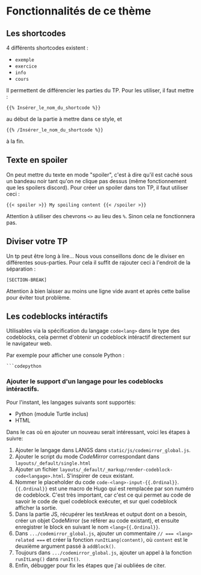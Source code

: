 # Fonctionnalités de ce thème

## Les shortcodes

4 différents shortcodes existent :
- `exemple`
- `exercice`
- `info`
- `cours`

Il permettent de différencier les parties du TP. Pour les utiliser, il faut mettre :

```
{{% Insérer_le_nom_du_shortcode %}}
```
au début de la partie à mettre dans ce style, et

```
{{% /Insérer_le_nom_du_shortcode %}}
```

à la fin.

## Texte en spoiler

On peut mettre du texte en mode "spoiler", c'est à dire qu'il est caché sous
un bandeau noir tant qu'on ne clique pas dessus (même fonctionnement que les
spoilers discord). Pour créer un spoiler dans ton TP, il faut utiliser ceci :

```
{{< spoiler >}} My spoiling content {{< /spoiler >}}
```

Attention à utiliser des chevrons `<>` au lieu des `%`. Sinon cela ne
fonctionnera pas.


## Diviser votre TP

Un tp peut être long à lire... Nous vous conseillons donc de le diviser en différentes sous-parties.
Pour cela il suffit de rajouter ceci à l'endroit de la séparation :

```
[SECTION-BREAK]
```

Attention à bien laisser au moins une ligne vide avant et après cette balise pour éviter tout problème.



## Les codeblocks intéractifs

Utilisables via la spécification du langage `code<lang>` dans le type des
codeblocks, cela permet d'obtenir un codeblock intéractif directement sur le
navigateur web.

Par exemple pour afficher une console Python :
````
```codepython
````

### Ajouter le support d'un langage pour les codeblocks intéractifs.

Pour l'instant, les langages suivants sont supportés:

- Python (module Turtle inclus)
- HTML

Dans le cas où en ajouter un nouveau serait intéressant, voici les étapes à suivre:

1. Ajouter le langage dans LANGS dans `static/js/codemirror_global.js`.
2. Ajouter le script du mode _CodeMirror_ correspondant dans `layouts/_default/single.html`
3. Ajouter un fichier `layouts/_default/_markup/render-codeblock-code<langage>.html`. S'inspirer de ceux existant.
4. Nommer le placeholder du code `code-<lang>-input-{{.Ordinal}}`. `{{.Ordinal}}` est une macro de Hugo qui est remplacée par son numéro de codeblock. C'est très important, car c'est ce qui permet au code de savoir le code de quel codeblock exécuter, et sur quel codeblock afficher la sortie.
5. Dans la partie JS, récupérer les textAreas et output dont on a besoin, créer un objet CodeMirror (se référer au code existant), et ensuite enregistrer le block en suivant le nom `<lang>{{.Ordinal}}`.
6. Dans `.../codemirror_global.js`, ajouter un commentaire `// === <lang> related ===` et créer la fonction `runItLang(content)`, où `content` est le deuxième argument passé à `addBlock()`.
7. Toujours dans `.../codemirror_global.js`, ajouter un appel à la fonction `runItLang()` dans `runIt()`.
8. Enfin, débugger pour fix les étapes que j'ai oubliées de citer.
